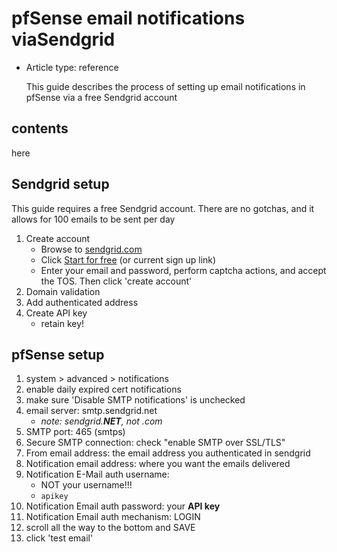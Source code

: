 # pfSense email notifications viaSendgrid

- Article type: reference
  
    This guide describes the process of setting up email notifications in pfSense via a free Sendgrid account

## contents

here

## Sendgrid setup

This guide requires a free Sendgrid account. There are no gotchas, and it allows for 100 emails to be sent per day

1. Create account
    - Browse to [sendgrid.com](https://sendgrid.com)
    - Click [Start for free](https://signup.sendgrid.com/) (or current sign up link)
    - Enter your email and password, perform captcha actions, and accept the TOS. Then click 'create account'
2. Domain validation
3. Add authenticated address
4. Create API key
    - retain key!

## pfSense setup

1. system > advanced > notifications
2. enable daily expired cert notifications
3. make sure 'Disable SMTP notifications' is unchecked
4. email server: smtp.sendgrid.net
   - *note: sendgrid.**NET**, not .com*
5. SMTP port: 465 (smtps)
6. Secure SMTP connection: check "enable SMTP over SSL/TLS"
7. From email address: the email address you authenticated in sendgrid
8. Notification email address: where you want the emails delivered
9. Notification E-Mail auth username:
    - NOT your username!!!
    - `apikey`
10. Notification Email auth password: your **API key**
11. Notification Email auth mechanism: LOGIN
12. scroll all the way to the bottom and SAVE
13. click 'test email'
